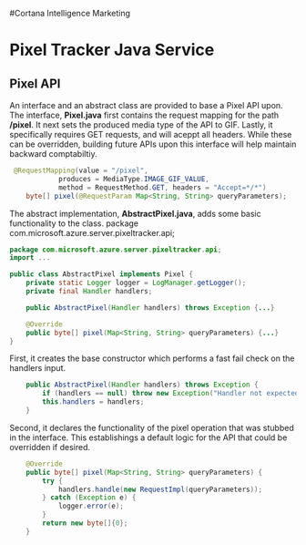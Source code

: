 #Cortana Intelligence Marketing
# Pixel Tracker Java Service

## Pixel API
An interface and an abstract class are provided to base a Pixel API upon. The interface, **Pixel.java** first contains the request mapping for the path **/pixel**. It next sets the produced media type of the API to GIF. Lastly, it specifically requires GET requests, and will aceppt all headers. While these can be overridden, building future APIs upon this interface will help maintain backward comptabiltiy. 

```java
 @RequestMapping(value = "/pixel",
            produces = MediaType.IMAGE_GIF_VALUE,
            method = RequestMethod.GET, headers = "Accept=*/*")
    byte[] pixel(@RequestParam Map<String, String> queryParameters);
```

The abstract implementation, **AbstractPixel.java**, adds some basic functionality to the class. 
package com.microsoft.azure.server.pixeltracker.api;

```java
package com.microsoft.azure.server.pixeltracker.api;
import ...

public class AbstractPixel implements Pixel {
    private static Logger logger = LogManager.getLogger();
    private final Handler handlers;

    public AbstractPixel(Handler handlers) throws Exception {...}

    @Override
    public byte[] pixel(Map<String, String> queryParameters) {...}
}
```

First, it creates the base constructor which performs a fast fail check on the handlers input.

```java
    public AbstractPixel(Handler handlers) throws Exception {
        if (handlers == null) throw new Exception("Handler not expected to be null. Check your Spring Config!");
        this.handlers = handlers;
    }
```    
 Second, it declares the functionality of the pixel operation that was stubbed in the interface. This establishings a default logic for the API that could be overridden if desired.

```java
    @Override
    public byte[] pixel(Map<String, String> queryParameters) {
        try {
            handlers.handle(new RequestImpl(queryParameters));
        } catch (Exception e) {
            logger.error(e);
        }
        return new byte[]{0};
    }
```

